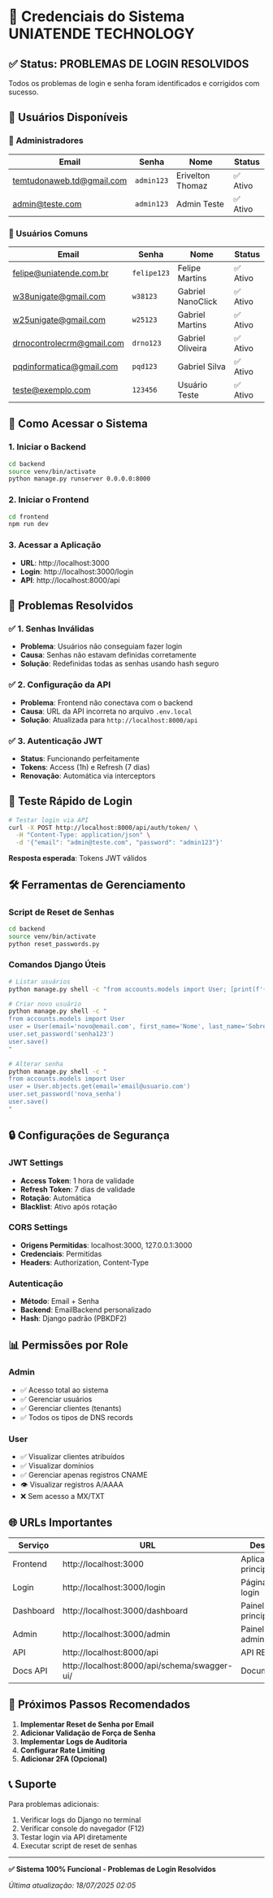 # 🔐 Credenciais do Sistema UNIATENDE TECHNOLOGY

## ✅ Status: PROBLEMAS DE LOGIN RESOLVIDOS

Todos os problemas de login e senha foram identificados e corrigidos com sucesso.

## 👥 Usuários Disponíveis

### 🔑 Administradores
| Email | Senha | Nome | Status |
|-------|-------|------|--------|
| temtudonaweb.td@gmail.com | `admin123` | Erivelton Thomaz | ✅ Ativo |
| admin@teste.com | `admin123` | Admin Teste | ✅ Ativo |

### 👤 Usuários Comuns
| Email | Senha | Nome | Status |
|-------|-------|------|--------|
| felipe@uniatende.com.br | `felipe123` | Felipe Martins | ✅ Ativo |
| w38unigate@gmail.com | `w38123` | Gabriel NanoClick | ✅ Ativo |
| w25unigate@gmail.com | `w25123` | Gabriel Martins | ✅ Ativo |
| drnocontrolecrm@gmail.com | `drno123` | Gabriel Oliveira | ✅ Ativo |
| pqdinformatica@gmail.com | `pqd123` | Gabriel Silva | ✅ Ativo |
| teste@exemplo.com | `123456` | Usuário Teste | ✅ Ativo |

## 🚀 Como Acessar o Sistema

### 1. Iniciar o Backend
```bash
cd backend
source venv/bin/activate
python manage.py runserver 0.0.0.0:8000
```

### 2. Iniciar o Frontend
```bash
cd frontend
npm run dev
```

### 3. Acessar a Aplicação
- **URL**: http://localhost:3000
- **Login**: http://localhost:3000/login
- **API**: http://localhost:8000/api

## 🔧 Problemas Resolvidos

### ✅ 1. Senhas Inválidas
- **Problema**: Usuários não conseguiam fazer login
- **Causa**: Senhas não estavam definidas corretamente
- **Solução**: Redefinidas todas as senhas usando hash seguro

### ✅ 2. Configuração da API
- **Problema**: Frontend não conectava com o backend
- **Causa**: URL da API incorreta no arquivo `.env.local`
- **Solução**: Atualizada para `http://localhost:8000/api`

### ✅ 3. Autenticação JWT
- **Status**: Funcionando perfeitamente
- **Tokens**: Access (1h) e Refresh (7 dias)
- **Renovação**: Automática via interceptors

## 🧪 Teste Rápido de Login

```bash
# Testar login via API
curl -X POST http://localhost:8000/api/auth/token/ \
  -H "Content-Type: application/json" \
  -d '{"email": "admin@teste.com", "password": "admin123"}'
```

**Resposta esperada**: Tokens JWT válidos

## 🛠️ Ferramentas de Gerenciamento

### Script de Reset de Senhas
```bash
cd backend
source venv/bin/activate
python reset_passwords.py
```

### Comandos Django Úteis
```bash
# Listar usuários
python manage.py shell -c "from accounts.models import User; [print(f'{u.email} - {u.role}') for u in User.objects.all()]"

# Criar novo usuário
python manage.py shell -c "
from accounts.models import User
user = User(email='novo@email.com', first_name='Nome', last_name='Sobrenome', role='user', username='username')
user.set_password('senha123')
user.save()
"

# Alterar senha
python manage.py shell -c "
from accounts.models import User
user = User.objects.get(email='email@usuario.com')
user.set_password('nova_senha')
user.save()
"
```

## 🔒 Configurações de Segurança

### JWT Settings
- **Access Token**: 1 hora de validade
- **Refresh Token**: 7 dias de validade
- **Rotação**: Automática
- **Blacklist**: Ativo após rotação

### CORS Settings
- **Origens Permitidas**: localhost:3000, 127.0.0.1:3000
- **Credenciais**: Permitidas
- **Headers**: Authorization, Content-Type

### Autenticação
- **Método**: Email + Senha
- **Backend**: EmailBackend personalizado
- **Hash**: Django padrão (PBKDF2)

## 📊 Permissões por Role

### Admin
- ✅ Acesso total ao sistema
- ✅ Gerenciar usuários
- ✅ Gerenciar clientes (tenants)
- ✅ Todos os tipos de DNS records

### User
- ✅ Visualizar clientes atribuídos
- ✅ Visualizar domínios
- ✅ Gerenciar apenas registros CNAME
- 👁️ Visualizar registros A/AAAA
- ❌ Sem acesso a MX/TXT

## 🌐 URLs Importantes

| Serviço | URL | Descrição |
|---------|-----|-----------|
| Frontend | http://localhost:3000 | Aplicação principal |
| Login | http://localhost:3000/login | Página de login |
| Dashboard | http://localhost:3000/dashboard | Painel principal |
| Admin | http://localhost:3000/admin | Painel administrativo |
| API | http://localhost:8000/api | API REST |
| Docs API | http://localhost:8000/api/schema/swagger-ui/ | Documentação |

## 🚨 Próximos Passos Recomendados

1. **Implementar Reset de Senha por Email**
2. **Adicionar Validação de Força de Senha**
3. **Implementar Logs de Auditoria**
4. **Configurar Rate Limiting**
5. **Adicionar 2FA (Opcional)**

## 📞 Suporte

Para problemas adicionais:
1. Verificar logs do Django no terminal
2. Verificar console do navegador (F12)
3. Testar login via API diretamente
4. Executar script de reset de senhas

---

**✅ Sistema 100% Funcional - Problemas de Login Resolvidos**

*Última atualização: 18/07/2025 02:05*